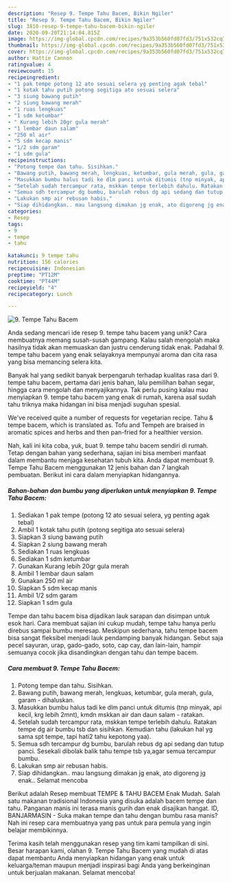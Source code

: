```yaml
---
description: "Resep 9. Tempe Tahu Bacem, Bikin Ngiler"
title: "Resep 9. Tempe Tahu Bacem, Bikin Ngiler"
slug: 3810-resep-9-tempe-tahu-bacem-bikin-ngiler
date: 2020-09-20T21:14:04.815Z
image: https://img-global.cpcdn.com/recipes/9a353b560fd07fd3/751x532cq70/9-tempe-tahu-bacem-foto-resep-utama.jpg
thumbnail: https://img-global.cpcdn.com/recipes/9a353b560fd07fd3/751x532cq70/9-tempe-tahu-bacem-foto-resep-utama.jpg
cover: https://img-global.cpcdn.com/recipes/9a353b560fd07fd3/751x532cq70/9-tempe-tahu-bacem-foto-resep-utama.jpg
author: Hattie Cannon
ratingvalue: 4
reviewcount: 15
recipeingredient:
- "1 pak tempe potong 12 ato sesuai selera yg penting agak tebal"
- "1 kotak tahu putih potong segitiga ato sesuai selera"
- "3 siung bawang putih"
- "2 siung bawang merah"
- "1 ruas lengkuas"
- "1 sdm ketumbar"
- " Kurang lebih 20gr gula merah"
- "1 lembar daun salam"
- "250 ml air"
- "5 sdm kecap manis"
- "1/2 sdm garam"
- "1 sdm gula"
recipeinstructions:
- "Potong tempe dan tahu. Sisihkan."
- "Bawang putih, bawang merah, lengkuas, ketumbar, gula merah, gula, garam - dihaluskan."
- "Masukkan bumbu halus tadi ke dlm panci untuk ditumis (tnp minyak, api kecil, krg lebih 2mnt), kmdn mskkan air dan daun salam - ratakan."
- "Setelah sudah tercampur rata, mskkan tempe terlebih dahulu. Ratakan tempe dg air bumbu tsb dan sisihkan. Kemudian tahu (lakukan hal yg sama spt tempe, tapi hati2 tahu kepotong yaa)."
- "Semua sdh tercampur dg bumbu, barulah rebus dg api sedang dan tutup panci. Sesekali dibolak balik tahu tempe tsb ya,agar semua tercampur bumbu."
- "Lakukan smp air rebusan habis."
- "Siap dihidangkan.. mau langsung dimakan jg enak, ato digoreng jg enak.. Selamat mencoba"
categories:
- Resep
tags:
- 9
- tempe
- tahu

katakunci: 9 tempe tahu 
nutrition: 156 calories
recipecuisine: Indonesian
preptime: "PT12M"
cooktime: "PT44M"
recipeyield: "4"
recipecategory: Lunch

---
```



![9. Tempe Tahu Bacem](https://img-global.cpcdn.com/recipes/9a353b560fd07fd3/751x532cq70/9-tempe-tahu-bacem-foto-resep-utama.jpg)

Anda sedang mencari ide resep 9. tempe tahu bacem yang unik? Cara membuatnya memang susah-susah gampang. Kalau salah mengolah maka hasilnya tidak akan memuaskan dan justru cenderung tidak enak. Padahal 9. tempe tahu bacem yang enak selayaknya mempunyai aroma dan cita rasa yang bisa memancing selera kita.

Banyak hal yang sedikit banyak berpengaruh terhadap kualitas rasa dari 9. tempe tahu bacem, pertama dari jenis bahan, lalu pemilihan bahan segar, hingga cara mengolah dan menyajikannya. Tak perlu pusing kalau mau menyiapkan 9. tempe tahu bacem yang enak di rumah, karena asal sudah tahu triknya maka hidangan ini bisa menjadi suguhan spesial.

We&#39;ve received quite a number of requests for vegetarian recipe. Tahu &amp; tempe bacem, which is translated as. Tofu and Tempeh are braised in aromatic spices and herbs and then pan-fried for a healthier version.


Nah, kali ini kita coba, yuk, buat 9. tempe tahu bacem sendiri di rumah. Tetap dengan bahan yang sederhana, sajian ini bisa memberi manfaat dalam membantu menjaga kesehatan tubuh kita. Anda dapat membuat 9. Tempe Tahu Bacem menggunakan 12 jenis bahan dan 7 langkah pembuatan. Berikut ini cara dalam menyiapkan hidangannya.

<!--inarticleads1-->

##### Bahan-bahan dan bumbu yang diperlukan untuk menyiapkan 9. Tempe Tahu Bacem:

1. Sediakan 1 pak tempe (potong 12 ato sesuai selera, yg penting agak tebal)
1. Ambil 1 kotak tahu putih (potong segitiga ato sesuai selera)
1. Siapkan 3 siung bawang putih
1. Siapkan 2 siung bawang merah
1. Sediakan 1 ruas lengkuas
1. Sediakan 1 sdm ketumbar
1. Gunakan  Kurang lebih 20gr gula merah
1. Ambil 1 lembar daun salam
1. Gunakan 250 ml air
1. Siapkan 5 sdm kecap manis
1. Ambil 1/2 sdm garam
1. Siapkan 1 sdm gula


Tempe dan tahu bacem bisa dijadikan lauk sarapan dan disimpan untuk esok hari. Cara membuat sajian ini cukup mudah, tempe tahu hanya perlu direbus sampai bumbu meresap. Meskipun sederhana, tahu tempe bacem bisa sangat fleksibel menjadi lauk pendamping banyak hidangan. Sebut saja pecel sayuran, urap, gado-gado, soto, cap cay, dan lain-lain, hampir semuanya cocok jika disandingkan dengan tahu dan tempe bacem. 

<!--inarticleads2-->

##### Cara membuat 9. Tempe Tahu Bacem:

1. Potong tempe dan tahu. Sisihkan.
1. Bawang putih, bawang merah, lengkuas, ketumbar, gula merah, gula, garam - dihaluskan.
1. Masukkan bumbu halus tadi ke dlm panci untuk ditumis (tnp minyak, api kecil, krg lebih 2mnt), kmdn mskkan air dan daun salam - ratakan.
1. Setelah sudah tercampur rata, mskkan tempe terlebih dahulu. Ratakan tempe dg air bumbu tsb dan sisihkan. Kemudian tahu (lakukan hal yg sama spt tempe, tapi hati2 tahu kepotong yaa).
1. Semua sdh tercampur dg bumbu, barulah rebus dg api sedang dan tutup panci. Sesekali dibolak balik tahu tempe tsb ya,agar semua tercampur bumbu.
1. Lakukan smp air rebusan habis.
1. Siap dihidangkan.. mau langsung dimakan jg enak, ato digoreng jg enak.. Selamat mencoba


Berikut adalah Resep membuat TEMPE &amp; TAHU BACEM Enak Mudah. Salah satu makanan tradisional Indonesia yang disuka adalah bacem tempe dan tahu. Panganan manis ini terasa manis gurih dan enak disajikan hangat. ID, BANJARMASIN - Suka makan tempe dan tahu dengan bumbu rasa manis? Nah ini resep cara membuatnya yang pas untuk para pemula yang ingin belajar membikinnya. 

Terima kasih telah menggunakan resep yang tim kami tampilkan di sini. Besar harapan kami, olahan 9. Tempe Tahu Bacem yang mudah di atas dapat membantu Anda menyiapkan hidangan yang enak untuk keluarga/teman maupun menjadi inspirasi bagi Anda yang berkeinginan untuk berjualan makanan. Selamat mencoba!
